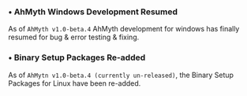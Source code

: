 ### • AhMyth Windows Development Resumed

As of `AhMyth v1.0-beta.4` AhMyth development for windows has finally 
resumed for bug & error testing & fixing.

### • Binary Setup Packages Re-added

As of `AhMytn v1.0-beta.4 (currently un-released)`, the 
Binary Setup Packages for Linux have been re-added.
